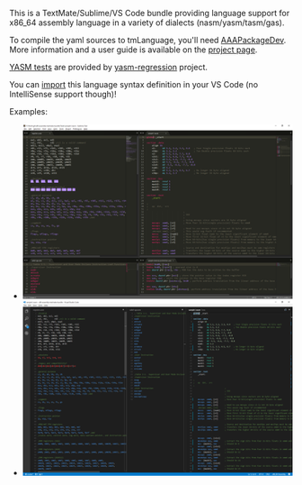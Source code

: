 This is a TextMate/Sublime/VS Code bundle providing language support for x86_64 assembly language in a variety of dialects (nasm/yasm/tasm/gas).

To compile the yaml sources to tmLanguage, you'll need [AAAPackageDev](https://packagecontrol.io/packages/AAAPackageDev).
More information and a user guide is available on the [project page](https://github.com/SublimeText/AAAPackageDev).

[YASM tests](Tests/yasm-regression) are provided by [yasm-regression](https://github.com/yasm/yasm-regression) project.

You can [import](https://code.visualstudio.com/updates/#_customization-adding-language-colorization-bracket-matching) this language syntax definition in your VS Code (no IntelliSense support though)!

Examples:
* ![Sublime Text with Monokai Extended Bright color scheme](./Screenshots/Sublime%20Text%203%20-%20Monokai%20Extended%20Bright.png?raw=true "Sublime Text with Monokai Extended Bright color scheme")
* ![Visual Studio Code with default Dark color theme](./Screenshots/Visual%20Studio%20Code%20-%20Dark.png?raw=true "Visual Studio Code with default Dark color theme")
